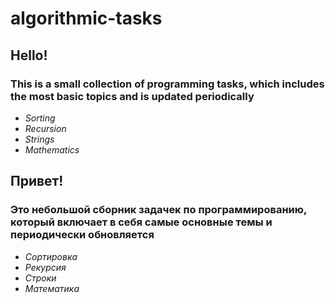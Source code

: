 # algorithmic-tasks

## Hello!
### This is a small collection of programming tasks, which includes the most basic topics and is updated periodically
- _Sorting_
- _Recursion_
- _Strings_
- _Mathematics_

## Привет!
### Это небольшой сборник задачек по программированию, который включает в себя самые основные темы и периодически обновляется
- _Сортировка_
- _Рекурсия_
- _Строки_
- _Математика_
